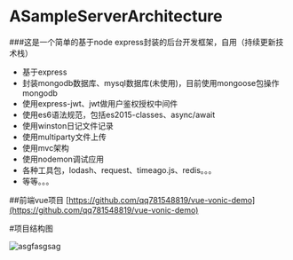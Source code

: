 # ASampleServerArchitecture



###这是一个简单的基于node express封装的后台开发框架，自用（持续更新技术栈）


   * 基于express
   * 封装mongodb数据库、mysql数据库(未使用)，目前使用mongoose包操作mongodb
   * 使用express-jwt、jwt做用户鉴权授权中间件
   * 使用es6语法规范，包括es2015-classes、async/await
   * 使用winston日记文件记录
   * 使用multiparty文件上传
   * 使用mvc架构
   * 使用nodemon调试应用
   * 各种工具包，lodash、request、timeago.js、redis。。。
   * 等等。。。

##前端vue项目
[https://github.com/qq781548819/vue-vonic-demo](https://github.com/qq781548819/vue-vonic-demo)


#项目结构图

![asgfasgsag](http://chuantu.biz/t6/16/1503397486x1885210076.png)

